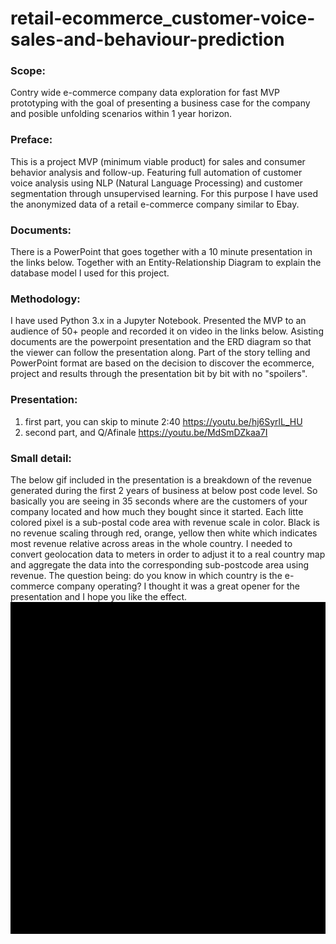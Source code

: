 # retail-ecommerce_customer-voice-sales-and-behaviour-prediction

### **Scope:**
Contry wide e-commerce company data exploration for fast MVP prototyping with the goal of presenting a business case for the company and posible unfolding scenarios within 1 year horizon.

### **Preface:**
This is a project MVP (minimum viable product) for sales and consumer behavior analysis and follow-up. Featuring full automation of customer voice analysis using NLP (Natural Language Processing) and customer segmentation through unsupervised learning. For this purpose I have used the anonymized data of a retail e-commerce company similar to Ebay.

### **Documents:**
There is a PowerPoint that goes together with a 10 minute presentation in the links below. Together with an Entity-Relationship Diagram to explain the database model I used for this project.

### **Methodology:**
I have used Python 3.x in a Jupyter Notebook. Presented the MVP to an audience of 50+ people and recorded it on video in the links below. Asisting documents are the powerpoint presentation and the ERD diagram so that the viewer can follow the presentation along.
Part of the story telling and PowerPoint format are based on the decision to discover the ecommerce, project and results through the presentation bit by bit with no "spoilers".

### **Presentation:**
1. first part, you can skip to minute 2:40 https://youtu.be/hj6SyrlL_HU
2. second part, and Q/Afinale https://youtu.be/MdSmDZkaa7I

### **Small detail:**
The below gif included in the presentation is a breakdown of the revenue generated during the first 2 years of business at below post code level. So basically you are seeing in 35 seconds where are the customers of your company located and how much they bought since it started. Each litte colored pixel is a sub-postal code area with revenue scale in color. Black is no revenue scaling through red, orange, yellow then white which indicates most revenue relative across areas in the whole country. I needed to convert geolocation data to meters in order to adjust it to a real country map and aggregate the data into the corresponding sub-postcode area using revenue. The question being: do you know in which country is the e-commerce company operating? I thought it was a great opener for the presentation and I hope you like the effect.
![](result.gif)
